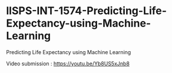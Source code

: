 # llSPS-INT-1574-Predicting-Life-Expectancy-using-Machine-Learning
Predicting Life Expectancy using Machine Learning


Video submission : https://youtu.be/Yb8US5xJnb8
